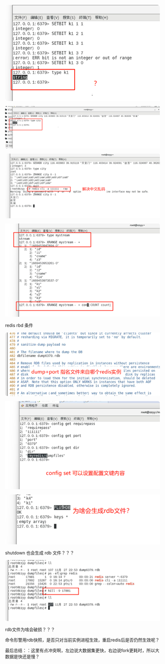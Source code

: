 ![image-20250225210654944](./assets/image-20250225210654944.png)

![image-20250225212508267](./assets/image-20250225212508267.png)

![image-20250225212623615](./assets/image-20250225212623615.png)

![image-20250225214215815](./assets/image-20250225214215815.png)



redis rbd 条件

![image-20250225222139510](./assets/image-20250225222139510.png)

![image-20250225222244427](./assets/image-20250225222244427.png)

![image-20250225222558673](./assets/image-20250225222558673.png)

shutdown 也会生成 rdb 文件？？？

![image-20250225224157871](./assets/image-20250225224157871.png)

rdb文件为啥会破损？？？

命令形警用rdb快照，是否只对当前实例进程生效，重启redis后是否仍然生效呢？

最后总结：：这里有点冲突啊，左边说大数据集更快，右边说fork更耗时，所以大数据是快还是慢？
